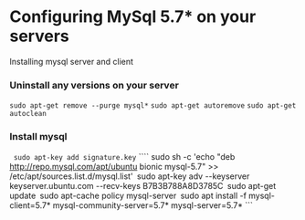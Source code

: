 # Configuring MySql 5.7* on your servers

Installing mysql server and client
### Uninstall any versions on your server

``` sudo apt-get remove --purge mysql* ```
``` sudo apt-get autoremove ```
``` sudo apt-get autoclean ```

### Install mysql
``` sudo apt-key add signature.key```
```` sudo sh -c 'echo "deb http://repo.mysql.com/apt/ubuntu bionic mysql-5.7" >> /etc/apt/sources.list.d/mysql.list'```
```sudo apt-key adv --keyserver keyserver.ubuntu.com --recv-keys B7B3B788A8D3785C```
```sudo apt-get update```
```sudo apt-cache policy mysql-server```
```sudo apt install -f mysql-client=5.7* mysql-community-server=5.7* mysql-server=5.7* ```
